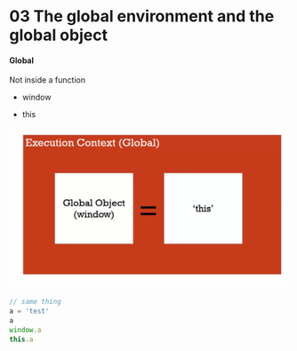# 03 The global environment and the global object

#### Global

Not inside a function

- window

- this

![Global](img/global-execution-context.png)

```javascript
// same thing
a = 'test'
a
window.a
this.a
```